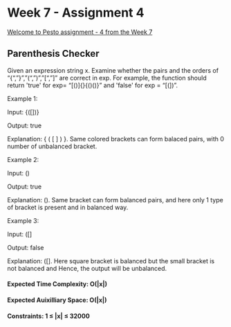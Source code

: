 # Week 7 - Assignment 4

[Welcome to Pesto assignment - 4 from the Week 7](https://pestotech.teachable.com/courses/1782350/lectures/40231578)

## Parenthesis Checker

Given an expression string x. Examine whether the pairs and the orders of “{“,”}”,”(“,”)”,”[“,”]” are correct in exp. For example, the function should return 'true' for exp= “[()]{}{()()}” and 'false' for exp = “[(])”.

Example 1:

Input: {([])}

Output: true

Explanation: { ( [ ] ) }. Same colored brackets can form balaced pairs, with 0 number of unbalanced bracket.

Example 2:

Input: ()

Output: true

Explanation: (). Same bracket can form balanced pairs, and here only 1 type of bracket is present and in balanced way.

Example 3:

Input: ([]

Output: false

Explanation: ([]. Here square bracket is balanced but the small bracket is not balanced and Hence, the output will be unbalanced.

#### Expected Time Complexity: O(|x|)

#### Expected Auixilliary Space: O(|x|)

#### Constraints: 1 ≤ |x| ≤ 32000
